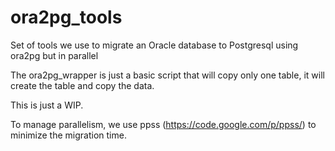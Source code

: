 ora2pg_tools
============

Set of tools we use to migrate an Oracle database to Postgresql using ora2pg but in parallel

The ora2pg_wrapper is just a basic script that will copy only one table, it will create the table and copy the data.

This is just a WIP.

To manage parallelism, we use ppss (https://code.google.com/p/ppss/) to minimize the migration time.
